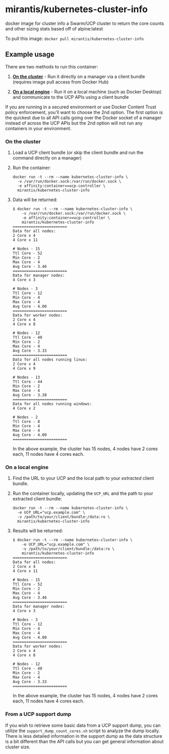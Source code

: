 # mirantis/kubernetes-cluster-info

docker image for cluster info a Swarm/UCP cluster to return the core counts and other sizing stats
based off of alpine:latest

To pull this image:
`docker pull mirantis/kubernetes-cluster-info`

## Example usage

There are two methods to run this container:

1. [__On the cluster__](#on-the-cluster) - Run it directly on a manager via a client bundle (requires image pull access from Docker Hub)

1. [__On a local engine__](#on-a-local-engine) - Run it on a local machine (such as Docker Desktop) and communicate to the UCP APIs using a client bundle

If you are running in a secured environment or use Docker Content Trust policy enforcement, you'll want to choose the 2nd option.  The first option is the quickest due to all API calls going over the Docker socket of a manager instead of across the UCP APIs but the 2nd option will not run any containers in your environment.

### On the cluster

1. Load a UCP client bundle (or skip the client bundle and run the command directly on a manager)

1. Run the container:

    ```
    docker run -t --rm --name kubernetes-cluster-info \
      -v /var/run/docker.sock:/var/run/docker.sock \
      -e affinity:container==ucp-controller \
      mirantis/kubernetes-cluster-info
    ```

1. Data will be returned:

    ```
    $ docker run -t --rm --name kubernetes-cluster-info \
        -v /var/run/docker.sock:/var/run/docker.sock \
        -e affinity:container==ucp-controller \
        mirantis/kubernetes-cluster-info
    ========================
    Data for all nodes:
    2 Core x 4
    4 Core x 11

    # Nodes - 15
    Ttl Core - 52
    Min Core - 2
    Max Core - 4
    Avg Core - 3.46
    ========================
    Data for manager nodes:
    4 Core x 3

    # Nodes - 3
    Ttl Core - 12
    Min Core - 4
    Max Core - 4
    Avg Core - 4.00
    ========================
    Data for worker nodes:
    2 Core x 4
    4 Core x 8

    # Nodes - 12
    Ttl Core - 40
    Min Core - 2
    Max Core - 4
    Avg Core - 3.33
    ========================
    Data for all nodes running linux:
    2 Core x 4
    4 Core x 9

    # Nodes - 13
    Ttl Core - 44
    Min Core - 2
    Max Core - 4
    Avg Core - 3.38
    ========================
    Data for all nodes running windows:
    4 Core x 2

    # Nodes - 2
    Ttl Core - 8
    Min Core - 4
    Max Core - 4
    Avg Core - 4.00
    ========================
    ```

   In the above example, the cluster has 15 nodes, 4 nodes have 2 cores each, 11 nodes have 4 cores each.

### On a local engine

1. Find the URL to your UCP and the local path to your _extracted_ client bundle.

1. Run the container locally, updating the `UCP_URL` and the path to your extracted client bundle:

    ```
    docker run -t --rm --name kubernetes-cluster-info \
      -e UCP_URL="ucp.example.com" \
      -v /path/to/your/client/bundle:/data:ro \
      mirantis/kubernetes-cluster-info
    ```

1. Results will be returned:

    ```
    $ docker run -t --rm --name kubernetes-cluster-info \
        -e UCP_URL="ucp.example.com" \
        -v /path/to/your/client/bundle:/data:ro \
        mirantis/kubernetes-cluster-info
    ========================
    Data for all nodes:
    2 Core x 4
    4 Core x 11

    # Nodes - 15
    Ttl Core - 52
    Min Core - 2
    Max Core - 4
    Avg Core - 3.46
    ========================
    Data for manager nodes:
    4 Core x 3

    # Nodes - 3
    Ttl Core - 12
    Min Core - 4
    Max Core - 4
    Avg Core - 4.00
    ========================
    Data for worker nodes:
    2 Core x 4
    4 Core x 8

    # Nodes - 12
    Ttl Core - 40
    Min Core - 2
    Max Core - 4
    Avg Core - 3.33
    ========================
    ```

   In the above example, the cluster has 15 nodes, 4 nodes have 2 cores each, 11 nodes have 4 cores each.

### From a UCP support dump

If you wish to retrieve some basic data from a UCP support dump, you can utilize the `support_dump_count_cores.sh` script to analyze the dump locally.  There is less detailed information in the support dump as the data structure is a bit different than the API calls but you can get general information about cluster size.

